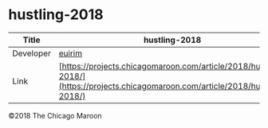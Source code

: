 # hustling-2018

| Title | hustling-2018 |
|-|-|
| Developer    | [euirim](euirim@me.com) |
| Link | [https://projects.chicagomaroon.com/article/2018/hustling-2018/](https://projects.chicagomaroon.com/article/2018/hustling-2018/) |


©2018 The Chicago Maroon